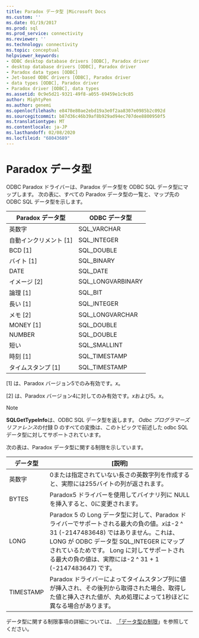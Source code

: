 ```yaml
---
title: Paradox データ型 |Microsoft Docs
ms.custom: ''
ms.date: 01/19/2017
ms.prod: sql
ms.prod_service: connectivity
ms.reviewer: ''
ms.technology: connectivity
ms.topic: conceptual
helpviewer_keywords:
- ODBC desktop database drivers [ODBC], Paradox driver
- desktop database drivers [ODBC], Paradox driver
- Paradox data types [ODBC]
- Jet-based ODBC drivers [ODBC], Paradox driver
- data types [ODBC], Paradox driver
- Paradox driver [ODBC], data types
ms.assetid: 0c9e5d21-9321-49f8-a055-69459e1c9c85
author: MightyPen
ms.author: genemi
ms.openlocfilehash: e8478e80ae2ebd19a3e0f2aa8307e0985b2c092d
ms.sourcegitcommit: b87d36c46b39af8b929ad94ec707dee8800950f5
ms.translationtype: MT
ms.contentlocale: ja-JP
ms.lasthandoff: 02/08/2020
ms.locfileid: "68043689"
---
```

# <a name="paradox-data-types"></a>Paradox データ型
ODBC Paradox ドライバーは、Paradox データ型を ODBC SQL データ型にマップします。 次の表に、すべての Paradox データ型の一覧と、マップ先の ODBC SQL データ型を示します。  
  
|Paradox データ型|ODBC データ型|  
|-----------------------|--------------------|  
|英数字|SQL_VARCHAR|  
|自動インクリメント [1]|SQL_INTEGER|  
|BCD [1]|SQL_DOUBLE|  
|バイト [1]|SQL_BINARY|  
|DATE|SQL_DATE|  
|イメージ [2]|SQL_LONGVARBINARY|  
|論理 [1]|SQL_BIT|  
|長い [1]|SQL_INTEGER|  
|メモ [2]|SQL_LONGVARCHAR|  
|MONEY [1]|SQL_DOUBLE|  
|NUMBER|SQL_DOUBLE|  
|短い|SQL_SMALLINT|  
|時刻 [1]|SQL_TIMESTAMP|  
|タイムスタンプ [1]|SQL_TIMESTAMP|  
  
 [1] は、Paradox バージョン5でのみ有効です。*x*。  
  
 [2] は、Paradox バージョン4に対してのみ有効です。*x*および5。*x*。  
  
> [!NOTE]  
>  **SQLGetTypeInfo**は、ODBC SQL データ型を返します。 *Odbc プログラマーズリファレンス*の付録 D のすべての変換は、このトピックで前述した odbc SQL データ型に対してサポートされています。  
  
 次の表は、Paradox データ型に関する制限を示しています。  
  
|データ型|[説明]|  
|---------------|-----------------|  
|英数字|0または指定されていない長さの英数字列を作成すると、実際には255バイトの列が返されます。|  
|BYTES|Paradox5 ドライバーを使用してバイナリ列に NULL を挿入すると、0に変更されます。|  
|LONG|Paradox 5 の Long データ型に対して、Paradox ドライバーでサポートされる最大の負の値。*x*は-2 ^ 31 (-2147483648) ではありません。これは、LONG が ODBC データ型 SQL_INTEGER にマップされているためです。 Long に対してサポートされる最大の負の値は、実際には-2 ^ 31 + 1 (-2147483647) です。|  
|TIMESTAMP|Paradox ドライバーによってタイムスタンプ列に値が挿入され、その後列から取得された場合、取得した値と挿入された値が、丸め処理によって1秒ほどに異なる場合があります。|  
  
 データ型に関する制限事項の詳細については、 [「データ型の制限](../../odbc/microsoft/data-type-limitations.md)」を参照してください。
